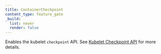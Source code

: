 ```yaml
---
title: ContainerCheckpoint
content_type: feature_gate
_build:
  list: never
  render: false
---
```

Enables the kubelet `checkpoint` API.
See [Kubelet Checkpoint API](/docs/reference/node/kubelet-checkpoint-api/) for more details.
